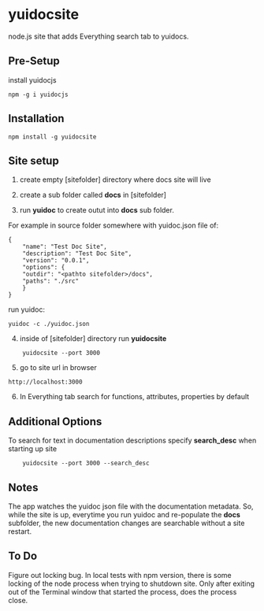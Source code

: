 # yuidocsite


node.js site that adds Everything search tab to yuidocs. 


## Pre-Setup

install yuidocjs

    npm -g i yuidocjs

## Installation

    npm install -g yuidocsite


## Site setup

1) create empty [sitefolder] directory where docs site will live

2) create a sub folder called **docs** in [sitefolder]


3) run **yuidoc** to create outut into **docs** sub folder. 

For example in source folder somewhere with yuidoc.json file of:

    {
    	"name": "Test Doc Site",
    	"description": "Test Doc Site",
    	"version": "0.0.1",
    	"options": {
		"outdir": "<pathto sitefolder>/docs",
		"paths": "./src"
    	}
	}
	
run yuidoc:

    yuidoc -c ./yuidoc.json

4) inside of [sitefolder] directory run **yuidocsite**

````
    yuidocsite --port 3000
````

5) go to site url in browser

````
http://localhost:3000
````

6) In Everything tab search for functions, attributes, properties by default 

## Additional Options

To search for text in documentation descriptions specify **search_desc** when starting up site

````
	yuidocsite --port 3000 --search_desc
````

## Notes

The app watches the yuidoc json file with the documentation metadata. So, while the site is up, 
everytime you run yuidoc and re-populate the **docs** subfolder, the new documentation changes 
are searchable without a site restart.

## To Do
Figure out locking bug. In local tests with npm version, there is some locking of the node process when trying to shutdown site. Only after exiting out of the Terminal 
window that started the process, does the process close.
